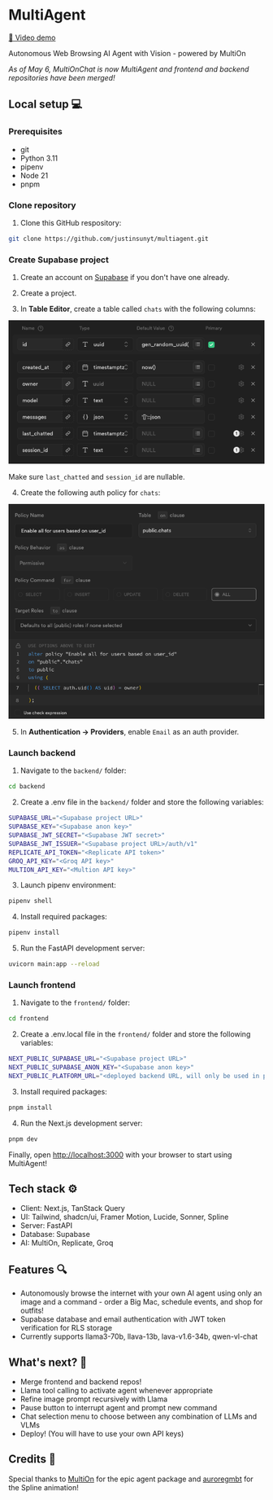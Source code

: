 # MultiAgent

[🎥 Video demo](https://youtu.be/XVZFZJgEtfA)

Autonomous Web Browsing AI Agent with Vision - powered by MultiOn

_As of May 6, MultiOnChat is now MultiAgent and frontend and backend repositories have been merged!_

## Local setup 💻

### Prerequisites

- git
- Python 3.11
- pipenv
- Node 21
- pnpm

### Clone repository

1. Clone this GitHub respository:

```bash
git clone https://github.com/justinsunyt/multiagent.git
```

### Create Supabase project

1. Create an account on [Supabase](https://supabase.com/) if you don't have one already.

2. Create a project.

3. In <b>Table Editor</b>, create a table called `chats` with the following columns:

<img src="chat-columns.png"/><br/>

Make sure `last_chatted` and `session_id` are nullable.

4. Create the following auth policy for `chats`:

<img src="chat-policy.png"/><br/>

5. In <b>Authentication -> Providers</b>, enable `Email` as an auth provider.

### Launch backend

1. Navigate to the `backend/` folder:

```bash
cd backend
```

2. Create a .env file in the `backend/` folder and store the following variables:

```bash
SUPABASE_URL="<Supabase project URL>"
SUPABASE_KEY="<Supabase anon key>"
SUPABASE_JWT_SECRET="<Supabase JWT secret>"
SUPABASE_JWT_ISSUER="<Supabase project URL>/auth/v1"
REPLICATE_API_TOKEN="<Replicate API token>"
GROQ_API_KEY="<Groq API key>"
MULTION_API_KEY="<Multion API key>"
```

3. Launch pipenv environment:

```bash
pipenv shell
```

4. Install required packages:

```bash
pipenv install
```

5. Run the FastAPI development server:

```bash
uvicorn main:app --reload
```

### Launch frontend

1. Navigate to the `frontend/` folder:

```bash
cd frontend
```

2. Create a .env.local file in the `frontend/` folder and store the following variables:

```bash
NEXT_PUBLIC_SUPABASE_URL="<Supabase project URL>"
NEXT_PUBLIC_SUPABASE_ANON_KEY="<Supabase anon key>"
NEXT_PUBLIC_PLATFORM_URL="<deployed backend URL, will only be used in production>"
```

3. Install required packages:

```bash
pnpm install
```

4. Run the Next.js development server:

```bash
pnpm dev
```

Finally, open [http://localhost:3000](http://localhost:3000) with your browser to start using MultiAgent!

## Tech stack ⚙️

- Client: Next.js, TanStack Query
- UI: Tailwind, shadcn/ui, Framer Motion, Lucide, Sonner, Spline
- Server: FastAPI
- Database: Supabase
- AI: MultiOn, Replicate, Groq

## Features 🔍

- Autonomously browse the internet with your own AI agent using only an image and a command - order a Big Mac, schedule events, and shop for outfits!
- Supabase database and email authentication with JWT token verification for RLS storage
- Currently supports llama3-70b, llava-13b, lava-v1.6-34b, qwen-vl-chat

## What's next? 💪

- Merge frontend and backend repos!
- Llama tool calling to activate agent whenever appropriate
- Refine image prompt recursively with Llama
- Pause button to interrupt agent and prompt new command
- Chat selection menu to choose between any combination of LLMs and VLMs
- Deploy! (You will have to use your own API keys)

## Credits 🙏

Special thanks to [MultiOn](https://www.multion.ai/) for the epic agent package and [auroregmbt](https://community.spline.design/file/3ff7b617-2fe9-46c7-8e06-b6d7c382f4db) for the Spline animation!
